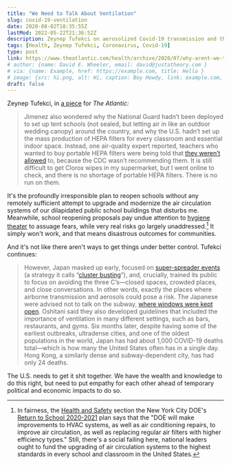 ```yaml
---
title: "We Need to Talk About Ventilation"
slug: covid-19-ventilation
date: 2020-08-02T18:35:55Z
lastMod: 2022-05-22T21:36:52Z
description: Zeynep Tufekci on aerosolized Covid-19 transmission and the need for ventilation.
tags: [Health, Zeynep Tufekci, Coronavirus, Covid-19]
type: post
link: https://www.theatlantic.com/health/archive/2020/07/why-arent-we-talking-more-about-airborne-transmission/614737/
# author: {name: David E. Wheeler, email: david@justatheory.com }
# via: {name: Example, href: https://example.com, title: Hello }
# image: {src: hi.png, alt: Hi, caption: Boy Howdy, link: example.com, title: Hi }
draft: false
---
```


Zeynep Tufekci, in [a piece] for *The Atlantic:*

> Jimenez also wondered why the National Guard hadn’t been deployed to set up
> tent schools (not sealed, but letting air in like an outdoor wedding canopy)
> around the country, and why the U.S. hadn’t set up the mass production of HEPA
> filters for every classroom and essential indoor space. Instead, one
> air-quality expert reported, teachers who wanted to buy portable HEPA filters
> were being told that [they weren’t allowed] to, because the CDC wasn’t
> recommending them. It is still difficult to get Clorox wipes in my
> supermarket, but I went online to check, and there is no shortage of portable
> HEPA filters. There is no run on them.

It's the profoundly irresponsible plan to reopen schools without any remotely
sufficient attempt to upgrade and modernize the air circulation systems of our
dilapidated public school buildings that disturbs me. Meanwhile, school
reopening proposals pay undue attention to [hygiene theater] to assuage fears,
while very real risks go largely unaddressed.[^nyc-doe-better] It simply won't
work, and that means disastrous outcomes for communities.

And it's not like there aren't ways to get things under better control. Tufekci
continues:

> However, Japan masked up early, focused on [super-spreader events] (a strategy
> it calls “[cluster busting]”), and, crucially, trained its public to focus on
> avoiding the three C’s—closed spaces, crowded places, and close conversations.
> In other words, exactly the places where airborne transmission and aerosols
> could pose a risk. The Japanese were advised not to talk on the subway, [where
> windows were kept open]. Oshitani said they also developed guidelines that
> included the importance of ventilation in many different settings, such as
> bars, restaurants, and gyms. Six months later, despite having some of the
> earliest outbreaks, ultradense cities, and one of the oldest populations in
> the world, Japan has had about 1,000 COVID-19 deaths total—which is how many
> the United States often has in a single day. Hong Kong, a similarly dense and
> subway-dependent city, has had only 24 deaths.

The U.S. needs to get it shit together. We have the wealth and knowledge to do
this right, but need to put empathy for each other ahead of temporary political
and economic impacts to do so.

  [^nyc-doe-better]: In fairness, the [Health and Safety] section the New York
    City DOE's [Return to School 2020-2021] plan says that the "DOE will make
    improvements to HVAC systems, as well as air conditioning repairs, to
    improve air circulation, as well as replacing regular air filters with
    higher efficiency types." Still, there's a social failing here, national
    leaders ought to fund the upgrading of air circulation systems to the
    highest standards in every school and classroom in the United States.

  [a piece]: https://www.theatlantic.com/health/archive/2020/07/why-arent-we-talking-more-about-airborne-transmission/614737/
    "We Need to Talk About Ventilation"
  [they weren’t allowed]: https://twitter.com/Poppendieck/status/1286300608836907009
  [hygiene theater]: https://www.theatlantic.com/ideas/archive/2020/07/scourge-hygiene-theater/614599/
    "Hygiene Theater Is a Huge Waste of Time"
  [super-spreader events]: https://pubmed.ncbi.nlm.nih.gov/32611985/
    "Cluster-based approach to Coronavirus Disease 2019 (COVID-19) response in Japan-February-April 2020"
  [cluster busting]: https://www.wsj.com/articles/how-japan-beat-coronavirus-without-lockdowns-11594163172
    "How Japan Beat Coronavirus Without Lockdowns"
  [where windows were kept open]:
    https://www.cbsnews.com/news/coronavirus-japan-has-long-accepted-covids-airborne-spread-and-scientists-say-ventilation-is-key/
    "Japan has long accepted COVID's airborne spread, and scientists say ventilation is key"
  [Health and Safety]: https://web.archive.org/web/20200717104323/https://www.schools.nyc.gov/school-year-20-21/return-to-school-2020/health-and-safety
  [Return to School 2020-2021]: https://web.archive.org/web/20200709171600/https://www.schools.nyc.gov/school-year-20-21/return-to-school-2020